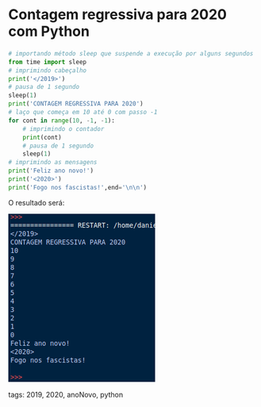 # Contagem regressiva para 2020 com Python

```py
# importando método sleep que suspende a execução por alguns segundos
from time import sleep
# imprimindo cabeçalho
print('</2019>')
# pausa de 1 segundo
sleep(1)
print('CONTAGEM REGRESSIVA PARA 2020')
# laço que começa em 10 até 0 com passo -1
for cont in range(10, -1, -1):
    # imprimindo o contador
    print(cont)
    # pausa de 1 segundo
    sleep(1)
# imprimindo as mensagens 
print('Feliz ano novo!')
print('<2020>')
print('Fogo nos fascistas!',end='\n\n')
```

O resultado será:

![resultado do programa de ano novo](img/p0011-0.png)

tags: 2019, 2020, anoNovo, python
